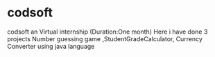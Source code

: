 # codsoft
codsoft an Virtual internship (Duration:One month) Here i have done 3 projects Number guessing game ,StudentGradeCalculator,
Currency Converter  using java language 
   
